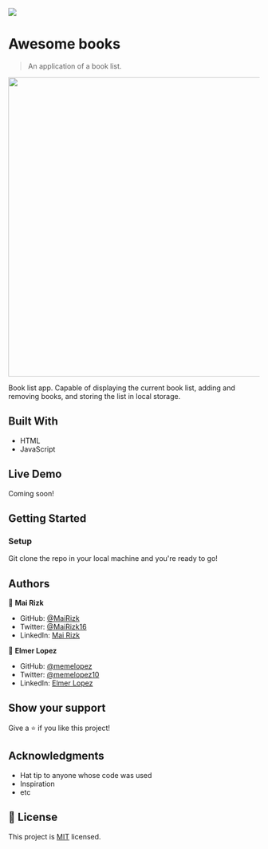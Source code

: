 ![](https://img.shields.io/badge/Microverse-blueviolet)

# Awesome books 

> An application of a book list.

<img src="https://user-images.githubusercontent.com/6587226/128923571-65c106be-ea25-4f88-bfca-dd6e5d687fdf.png" width="600">

Book list app. Capable of displaying the current book list, adding and removing books, and storing the list in local storage. 

## Built With

- HTML
- JavaScript

## Live Demo

Coming soon!

## Getting Started

### Setup

Git clone the repo in your local machine and you're ready to go! 


## Authors

👤 **Mai Rizk**

- GitHub: [@MaiRizk](https://github.com/MaiRizk)
- Twitter: [@MaiRizk16](https://twitter.com/MaiRizk16)
- LinkedIn: [Mai Rizk](https://www.linkedin.com/in/mai-rizk-252722188/)

👤 **Elmer Lopez**

- GitHub: [@memelopez](https://github.com/memelopez/)
- Twitter: [@memelopez10](https://twitter.com/memelopez10)
- LinkedIn: [Elmer Lopez](https://www.linkedin.com/in/elmer-lopez-51b187200/)

## Show your support

Give a ⭐️ if you like this project!

## Acknowledgments

- Hat tip to anyone whose code was used
- Inspiration
- etc

## 📝 License

This project is [MIT](https://github.com/IjayAbby/Web-Scraper-Ruby-Capstone-Project/blob/development/LICENSE) licensed.